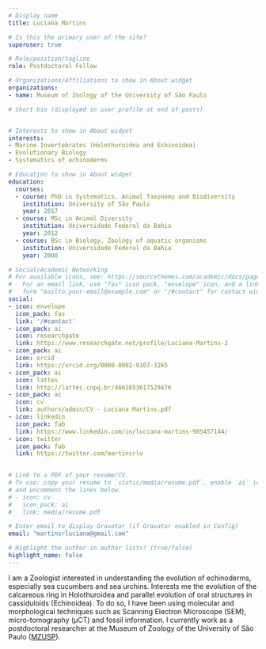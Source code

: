 ```yaml
---
# Display name
title: Luciana Martins

# Is this the primary user of the site?
superuser: true

# Role/position/tagline
role: Postdoctoral Fellow

# Organizations/Affiliations to show in About widget
organizations:
- name: Museum of Zoology of the University of São Paulo

# Short bio (displayed in user profile at end of posts)


# Interests to show in About widget
interests:
- Marine Invertebrates (Holothuroidea and Echinoidea)
- Evolutionary Biology
- Systematics of echinoderms

# Education to show in About widget
education:
  courses:
  - course: PhD in Systematics, Animal Taxonomy and Biodiversity
    institution: University of São Paulo
    year: 2017
  - course: MSc in Animal Diversity
    institution: Universidade Federal da Bahia
    year: 2012
  - course: BSc in Biology, Zoology of aquatic organisms
    institution: Universidade Federal da Bahia
    year: 2008

# Social/Academic Networking
# For available icons, see: https://sourcethemes.com/academic/docs/page-builder/#icons
#   For an email link, use "fas" icon pack, "envelope" icon, and a link in the
#   form "mailto:your-email@example.com" or "/#contact" for contact widget.
social:
- icon: envelope
  icon_pack: fas
  link: '/#contact'
- icon_pack: ai
  icon: researchgate
  link: https://www.researchgate.net/profile/Luciana-Martins-2
- icon_pack: ai
  icon: orcid
  link: https://orcid.org/0000-0002-8107-3265
- icon_pack: ai
  icon: lattes  
  link: http://lattes.cnpq.br/4661653617529476
- icon_pack: ai
  icon: cv
  link: authors/admin/CV - Luciana Martins.pdf
- icon: linkedin
  icon_pack: fab
  link: https://www.linkedin.com/in/luciana-martins-985457144/
- icon: twitter
  icon_pack: fab
  link: https://twitter.com/martinsrlu

    
# Link to a PDF of your resume/CV.
# To use: copy your resume to `static/media/resume.pdf`, enable `ai` icons in `params.toml`, 
# and uncomment the lines below.
# - icon: cv
#   icon_pack: ai
#   link: media/resume.pdf

# Enter email to display Gravatar (if Gravatar enabled in Config)
email: "martinsrluciana@gmail.com"

# Highlight the author in author lists? (true/false)
highlight_name: false
---
```


I am a Zoologist interested in understanding the evolution of echinoderms, especially sea cucumbers and sea urchins. Interests me the evolution of the calcareous ring in 
Holothuroidea and parallel evolution of oral structures in cassiduloids (Echinoidea). To do so, I have been using molecular and morphological techniques such as Scanning 
Electron Microscope (SEM), micro-tomography (μCT) and fossil information. I currently work as a postdoctoral researcher at the Museum of Zoology of the University of São Paulo 
([MZUSP](https://www.mz.usp.br)).

